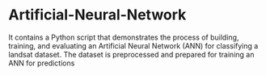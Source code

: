 # Artificial-Neural-Network
It contains a Python script that demonstrates the process of building, training, and evaluating an Artificial Neural Network (ANN) for classifying a landsat dataset. The dataset is preprocessed and prepared for training an ANN for predictions
